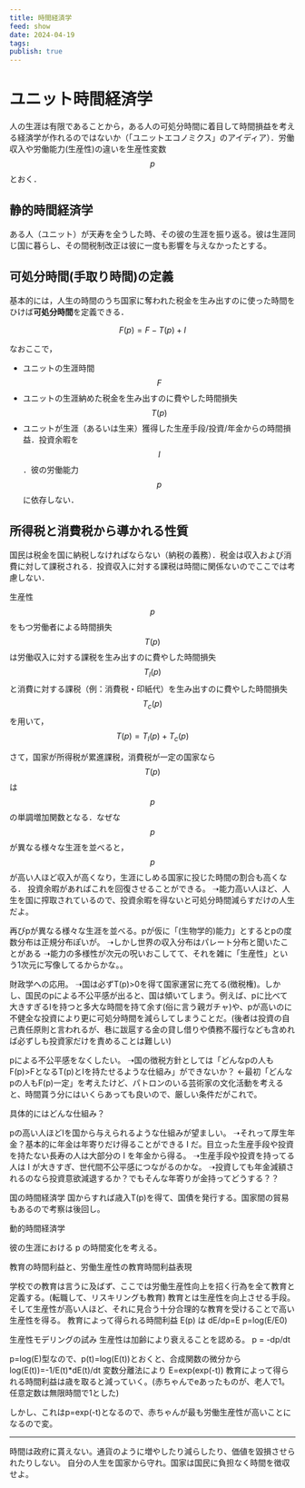 ```yaml
---
title: 時間経済学
feed: show
date: 2024-04-19
tags: 
publish: true
---
```

# ユニット時間経済学
人の生涯は有限であることから，ある人の可処分時間に着目して時間損益を考える経済学が作れるのではないか（「ユニットエコノミクス」のアイディア）．労働収入や労働能力(生産性)の違いを生産性変数 $$p$$ とおく．

## 静的時間経済学
ある人（ユニット）が天寿を全うした時、その彼の生涯を振り返る。彼は生涯同じ国に暮らし、その間税制改正は彼に一度も影響を与えなかったとする。

## 可処分時間(手取り時間)の定義
基本的には，人生の時間のうち国家に奪われた税金を生み出すのに使った時間をひけば**可処分時間**を定義できる．


$$F(p)=F-T(p)+I$$

なおここで，
- ユニットの生涯時間 $$F$$
- ユニットの生涯納めた税金を生み出すのに費やした時間損失 $$T(p)$$
- ユニットが生涯（あるいは生来）獲得した生産手段/投資/年金からの時間損益．投資余暇を$$I$$．彼の労働能力$$p$$に依存しない．
## 所得税と消費税から導かれる性質
国民は税金を国に納税しなければならない（納税の義務）．税金は収入および消費に対して課税される．投資収入に対する課税は時間に関係ないのでここでは考慮しない．

生産性$$p$$をもつ労働者による時間損失
$$T(p)$$は労働収入に対する課税を生み出すのに費やした時間損失$$T_l(p)$$と消費に対する課税（例：消費税・印紙代）を生み出すのに費やした時間損失$$T_c(p)$$
を用いて，
$$T(p) = T_l(p) + T_c(p)$$

さて，国家が所得税が累進課税，消費税が一定の国家なら$$T(p)$$は
$$p$$の単調増加関数となる．なぜな
$$p$$が異なる様々な生涯を並べると，$$p$$が高い人ほど収入が高くなり，生涯にしめる国家に投じた時間の割合も高くなる．
投資余暇があればこれを回復させることができる。
➝能力高い人ほど、人生を国に搾取されているので、投資余暇を得ないと可処分時間減らすだけの人生だよ。

再びpが異なる様々な生涯を並べる。pが仮に「(生物学的)能力」とするとpの度数分布は正規分布ぽいが。
➝しかし世界の収入分布はパレート分布と聞いたことがある
➝能力の多様性が次元の呪いおこしてて、それを雑に「生産性」という1次元に写像してるからかな。。



財政学への応用。
➝国は必ずT(p)>0を得て国家運営に充てる(徴税権)。しかし、国民のpによる不公平感が出ると、国は傾いてしまう。例えば、pに比べて大きすぎるIを持つと多大な時間を持て余す(俗に言う親ガチャ)や、pが高いのに不健全な投資により更に可処分時間を減らしてしまうことだ。(後者は投資の自己責任原則と言われるが、巷に跋扈する金の貸し借りや債務不履行なども含めれば必ずしも投資家だけを責めることは難しい)

pによる不公平感をなくしたい。
➝国の徴税方針としては「どんなpの人もF(p)>FとなるT(p)とIを持たせるような仕組み」ができないか？
←最初「どんなpの人もF(p)一定」を考えたけど、パトロンのいる芸術家の文化活動を考えると、時間貰う分にはいくらあっても良いので、厳しい条件だがこれで。

具体的にはどんな仕組み？

pの高い人ほどIを国から与えられるような仕組みが望ましい。
➝それって厚生年金？基本的に年金は年寄りだけ得ることができる I だ。目立った生産手段や投資を持たない長寿の人は大部分の I を年金から得る。
➝生産手段や投資を持ってる人は I が大きすぎ、世代間不公平感につながるのかな。
➝投資しても年金減額されるのなら投資意欲減退するか？でもそんな年寄りが金持ってどうする？？





国の時間経済学
国からすれば歳入T(p)を得て、国債を発行する。国家間の貿易もあるので考察は後回し。


動的時間経済学

彼の生涯における p の時間変化を考える。

教育の時間利益と、労働生産性の教育時間利益表現

学校での教育は言うに及ばず、ここでは労働生産性向上を招く行為を全て教育と定義する。(転職して、リスキリングも教育)
教育とは生産性を向上させる手段。そして生産性が高い人ほど、それに見合う十分合理的な教育を受けることで高い生産性を得る。
教育によって得られる時間利益 E(p) は
dE/dp=E
p=log(E/E0)

生産性モデリングの試み
生産性は加齢により衰えることを認める。
p = -dp/dt

p=log(E)型なので、p(t)=log(E(t))とおくと、合成関数の微分から
log(E(t))=-1/E(t)\*dE(t)/dt
変数分離法により
E=exp(exp(-t))
教育によって得られる時間利益は歳を取ると減っていく。(赤ちゃんでeあったものが、老人で1。任意定数は無限時間で1とした)

しかし、これはp=exp(-t)となるので、赤ちゃんが最も労働生産性が高いことになるので変。



----

時間は政府に貰えない。通貨のように増やしたり減らしたり、価値を毀損させられたりしない。
自分の人生を国家から守れ。国家は国民に負担なく時間を徴収せよ。